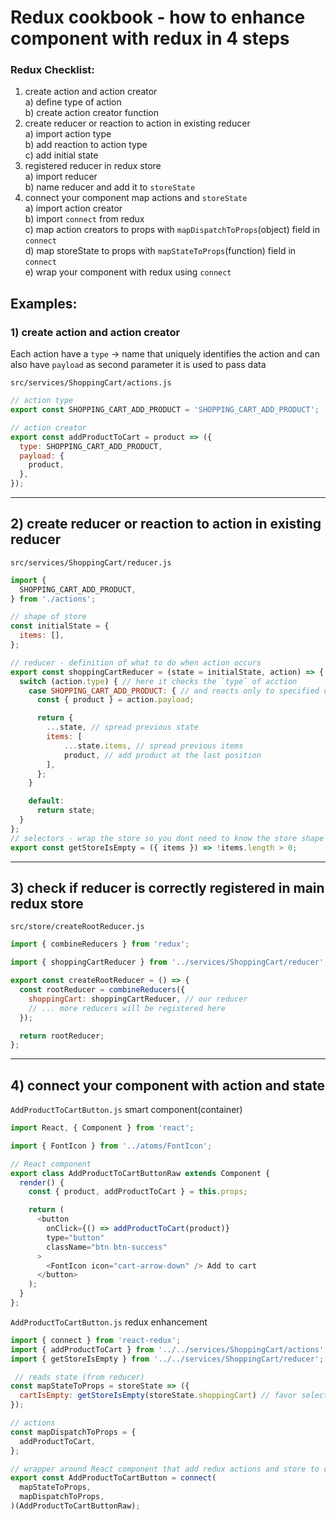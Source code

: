 # Redux cookbook  - how to enhance component with redux in 4 steps

### Redux Checklist: 
 1) create action and action creator  
  a) define type of action   
  b) create action creator function 
 2) create reducer or reaction to action in existing reducer  
  a) import action type  
  b) add reaction to action type  
  c) add initial state  
 3) registered reducer in redux store  
  a) import reducer  
  b) name reducer and add it to `storeState`  
 4) connect your component map actions and `storeState`  
  a) import action creator  
  b) import `connect` from redux  
  c) map action creators to props with `mapDispatchToProps`(object) field in `connect`  
  d) map storeState to props with `mapStateToProps`(function) field in `connect`  
  e) wrap your component with redux using `connect`  

## Examples: 
### 1) create action and action creator

Each action have a `type` -> name that uniquely identifies the action and can also have `payload` as second parameter it is used to pass data

`src/services/ShoppingCart/actions.js`
```js
// action type
export const SHOPPING_CART_ADD_PRODUCT = 'SHOPPING_CART_ADD_PRODUCT';

// action creator
export const addProductToCart = product => ({
  type: SHOPPING_CART_ADD_PRODUCT,
  payload: {
    product,
  },
});
```
---

## 2) create reducer or reaction to action in existing reducer

`src/services/ShoppingCart/reducer.js`
```js
import {
  SHOPPING_CART_ADD_PRODUCT,
} from './actions';

// shape of store
const initialState = {
  items: [],
};

// reducer - definition of what to do when action occurs
export const shoppingCartReducer = (state = initialState, action) => { // shoppingCartReducer listens to every action 
  switch (action.type) { // here it checks the `type` of acction
    case SHOPPING_CART_ADD_PRODUCT: { // and reacts only to specified ones 
      const { product } = action.payload;

      return {
        ...state, // spread previous state
        items: [
            ...state.items, // spread previous items
            product, // add product at the last position
        ],
      };
    }

    default:
      return state;
  }
};
// selectors - wrap the store so you dont need to know the store shape to get the data
export const getStoreIsEmpty = ({ items }) => !items.length > 0;
```
---

## 3) check if reducer is correctly registered in main redux store

`src/store/createRootReducer.js` 
```js
import { combineReducers } from 'redux';

import { shoppingCartReducer } from '../services/ShoppingCart/reducer';

export const createRootReducer = () => {
  const rootReducer = combineReducers({
    shoppingCart: shoppingCartReducer, // our reducer 
    // ... more reducers will be registered here
  });

  return rootReducer;
};
```
---

## 4) connect your component with action and state
`AddProductToCartButton.js` smart component(container) 
```js
import React, { Component } from 'react';

import { FontIcon } from '../atoms/FontIcon';

// React component 
export class AddProductToCartButtonRaw extends Component {
  render() {
    const { product, addProductToCart } = this.props;

    return (
      <button
        onClick={() => addProductToCart(product)}
        type="button"
        className="btn btn-success"
      >
        <FontIcon icon="cart-arrow-down" /> Add to cart
      </button>
    );
  }
}; 
```


`AddProductToCartButton.js` redux enhancement
```js
import { connect } from 'react-redux';
import { addProductToCart } from '../../services/ShoppingCart/actions';
import { getStoreIsEmpty } from '../../services/ShoppingCart/reducer';

 // reads state (from reducer)
const mapStateToProps = storeState => ({
  cartIsEmpty: getStoreIsEmpty(storeState.shoppingCart) // favor selectors
});

// actions
const mapDispatchToProps = { 
  addProductToCart,
};

// wrapper around React component that add redux actions and store to component as props
export const AddProductToCartButton = connect( 
  mapStateToProps,
  mapDispatchToProps,
)(AddProductToCartButtonRaw);
```

